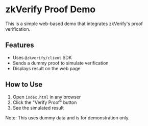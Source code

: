 # zkVerify Proof Demo

This is a simple web-based demo that integrates zkVerify's proof verification.

## Features
- Uses `@zkverify/client` SDK
- Sends a dummy proof to simulate verification
- Displays result on the web page

## How to Use
1. Open `index.html` in any browser
2. Click the "Verify Proof" button
3. See the simulated result

Note: This uses dummy data and is for demonstration only.
